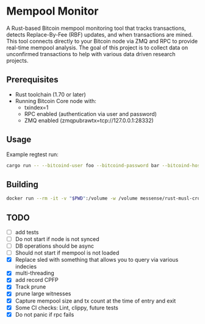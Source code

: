 # Mempool Monitor

A Rust-based Bitcoin mempool monitoring tool that tracks transactions, detects Replace-By-Fee (RBF) updates, and when transactions are mined. This tool connects directly to your Bitcoin node via ZMQ and RPC to provide real-time mempool analysis.
The goal of this project is to collect data on unconfirmed transactions to help with various data driven research projects.

## Prerequisites

- Rust toolchain (1.70 or later)
- Running Bitcoin Core node with:
  - txindex=1
  - RPC enabled (authentication via user and password)
  - ZMQ enabled (zmqpubrawtx=tcp://127.0.0.1:28332)

## Usage

Example regtest run:

```bash
cargo run -- --bitcoind-user foo --bitcoind-password bar --bitcoind-host "127.0.0.1" --bitcoind-rpc-port 18443 --bitcoind-zmq-port 28373
```

## Building

```bash
docker run --rm -it -v "$PWD":/volume -w /volume messense/rust-musl-cross:x86_64-musl cargo build --release --target x86_64-unknown-linux-musl
```

## TODO

- [ ] add tests
- [ ] Do not start if node is not synced
- [ ] DB operations should be async
- [ ] Should not start if mempool is not loaded
- [X] Replace sled with something that allows you to query via various indecies
- [X] multi-threading
- [X] add record CPFP
- [X] Track prune
- [X] prune large witnesses
- [X] Capture mempool size and tx count at the time of entry and exit
- [X] Some CI checks: Lint, clippy, future tests
- [X] Do not panic if rpc fails
